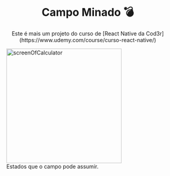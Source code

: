 <h1 align="center">Campo Minado 💣</h1>

<p align="center">
Este é mais um projeto do curso de [React Native da Cod3r](https://www.udemy.com/course/curso-react-native/)
</p>

<p align="center">
<figure>
<img
alt="screenOfCalculator"
title="#Calculator"
width=300
src="https://i.imgur.com/zwl3uky.jpg"
/>
<figcaption>Estados que o campo pode assumir.</figcaption>
</figure>
</p>
